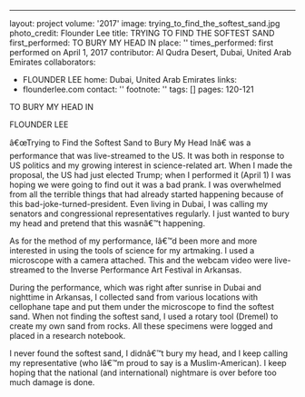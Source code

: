 ---
layout: project
volume: '2017'
image: trying_to_find_the_softest_sand.jpg
photo_credit: Flounder Lee
title: TRYING TO FIND THE SOFTEST SAND
first_performed: TO BURY MY HEAD IN
place: ''
times_performed: first performed on April 1, 2017
contributor: Al Qudra Desert, Dubai, United Arab Emirates
collaborators:
- FLOUNDER LEE
home: Dubai, United Arab Emirates
links:
- flounderlee.com
contact: ''
footnote: ''
tags: []
pages: 120-121



 
TO BURY MY HEAD IN

FLOUNDER LEE

â€œTrying to Find the Softest Sand to Bury My Head Inâ€ was a performance that was live-streamed to the US. It was both in response to US politics and my growing interest in science-related art. When I made the proposal, the US had just elected Trump; when I performed it (April 1) I was hoping we were going to find out it was a bad prank. I was overwhelmed from all the terrible things that had already started happening because of this bad-joke-turned-president. Even living in Dubai, I was calling my senators and congressional representatives regularly. I just wanted to bury my head and pretend that this wasnâ€™t happening.

As for the method of my performance, Iâ€™d been more and more interested in using the tools of science for my artmaking. I used a microscope with a camera attached. This and the webcam video were live-streamed to the Inverse Performance Art Festival in Arkansas.

During the performance, which was right after sunrise in Dubai and nighttime in Arkansas, I collected sand from various locations with cellophane tape and put them under the microscope to find the softest sand. When not finding the softest sand, I used a rotary tool (Dremel) to create my own sand from rocks. All these specimens were logged and placed in a research notebook.

I never found the softest sand, I didnâ€™t bury my head, and I keep calling my representative (who Iâ€™m proud to say is a Muslim-American). I keep hoping that the national (and international) nightmare is over before too much damage is done.
